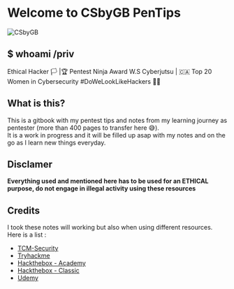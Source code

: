 # Welcome to CSbyGB PenTips

![CSbyGB](https://csbygb.github.io/img/csbygb.png)

## $ whoami /priv

Ethical Hacker 🏳 |🏆 Pentest Ninja Award W.S Cyberjutsu | 🇨🇦 Top 20 Women in Cybersecurity #DoWeLookLikeHackers 🏳️‍🌈

## What is this?

This is a gitbook with my pentest tips and notes from my learning journey as pentester (more than 400 pages to transfer here 😅).  
It is a work in progress and it will be filled up asap with my notes and on the go as I learn new things everyday.

## Disclamer

**Everything used and mentioned here has to be used for an ETHICAL purpose, do not engage in illegal activity using these resources**

## Credits

I took these notes will working but also when using different resources.  
Here is a list :
- [TCM-Security](https://academy.tcm-sec.com/)
- [Tryhackme](https://tryhackme.com/)
- [Hackthebox - Academy](https://academy.hackthebox.com/)
- [Hackthebox - Classic](https://www.hackthebox.com/)
- [Udemy](https://www.udemy.com/)
